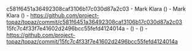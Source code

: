 c581f6451a36492308caf3106b17c030d87a2c03 - Mark Klara () - Mark Klara () - https://github.com/project-topaz/topaz/commit/c581f6451a36492308caf3106b17c030d87a2c03
15fc7c4f33f7e41602d2496bcc55fefd4124014a -  () -  () - https://github.com/project-topaz/topaz/commit/15fc7c4f33f7e41602d2496bcc55fefd4124014a
